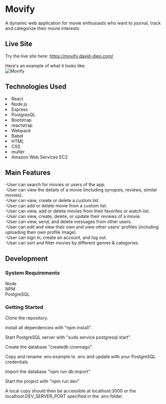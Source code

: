 # Movify
A dynamic web application for movie enthusiasts who want to journal, track and categorize their movie interests. 

## Live Site
Try the live site here: https://movify.david-diep.com/

Here's an example of what it looks like:  
![Movify](https://i.imgur.com/X8mV569.png "Movify") 

## Technologies Used
<li>React</li>
<li>Node.js</li>
<li>Express</li>
<li>PostgresQL</li>
<li>Bootstrap</li>
<li>reactstrap</li>
<li>Webpack</li>
<li>Babel</li>
<li>HTML</li>
<li>CSS</li>
<li>multer</li>
<li>Amazon Web Services EC2</li>

## Main Features
-User can search for movies or users of the app.  
-User can view the details of a movie (including synopsis, reviews, similar movies).  
-User can view, create or delete a custom list.   
-User can add or delete movie from a custom list.   
-User can view, add or delete movies from their favorites or watch list.   
-User can view, create, delete, or update their reviews of a movie.   
-User can view, send, and delete messages from other users.   
-User can edit and view their own and view other users' profiles (including uploading their own profile image).  
-User can sign in, create an account, and log out.   
-User can sort and filter movies by different genres & categories.

## Development
### System Requirements
Node  
NPM  
PostgreSQL  

### Getting Started
Clone the repository.


Install all dependencies with "npm install".


Start PostgreSQL server with "sudo service postgresql start".


Create the database "createdb cinemago".


Copy and rename .env.example to .env and update with your PostgreSQL credentials


Import the database "npm run db:import"


Start the project with "npm run dev"

 A local copy should then be accessible at localhost:3000 or the localhost:DEV_SERVER_PORT specified in the .env folder.  

